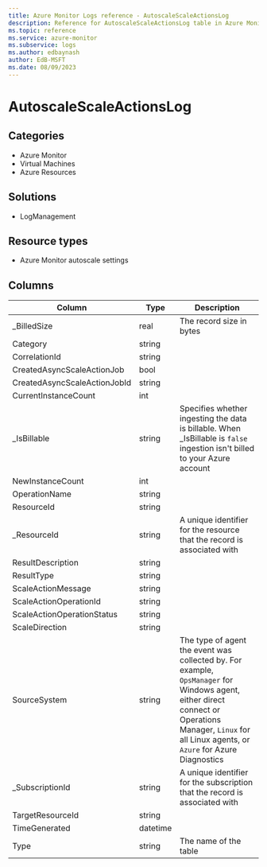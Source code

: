 ```yaml
---
title: Azure Monitor Logs reference - AutoscaleScaleActionsLog
description: Reference for AutoscaleScaleActionsLog table in Azure Monitor Logs.
ms.topic: reference
ms.service: azure-monitor
ms.subservice: logs
ms.author: edbaynash
author: EdB-MSFT
ms.date: 08/09/2023
---
```


# AutoscaleScaleActionsLog



## Categories

- Azure Monitor
- Virtual Machines
- Azure Resources
## Solutions

- LogManagement
## Resource types

- Azure Monitor autoscale settings




## Columns

| Column | Type | Description |
|---|---|---|
| _BilledSize | real | The record size in bytes |
| Category | string |   |
| CorrelationId | string |   |
| CreatedAsyncScaleActionJob | bool |   |
| CreatedAsyncScaleActionJobId | string |   |
| CurrentInstanceCount | int |   |
| _IsBillable | string | Specifies whether ingesting the data is billable. When _IsBillable is `false` ingestion isn't billed to your Azure account |
| NewInstanceCount | int |   |
| OperationName | string |   |
| ResourceId | string |   |
| _ResourceId | string | A unique identifier for the resource that the record is associated with |
| ResultDescription | string |   |
| ResultType | string |   |
| ScaleActionMessage | string |   |
| ScaleActionOperationId | string |   |
| ScaleActionOperationStatus | string |   |
| ScaleDirection | string |   |
| SourceSystem | string | The type of agent the event was collected by. For example, `OpsManager` for Windows agent, either direct connect or Operations Manager, `Linux` for all Linux agents, or `Azure` for Azure Diagnostics |
| _SubscriptionId | string | A unique identifier for the subscription that the record is associated with |
| TargetResourceId | string |   |
| TimeGenerated | datetime |   |
| Type | string | The name of the table |
